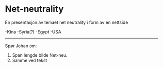 # Net-neutrality
En presentasjon av temaet net neutrality i form av en nettside


-Kina
-Syria(?)
-Egypt
-USA


-----------------------------------------------------------------------
Spør Johan om:
1) Span lengde bilde Net-neu.
2) Samme ved tekst
